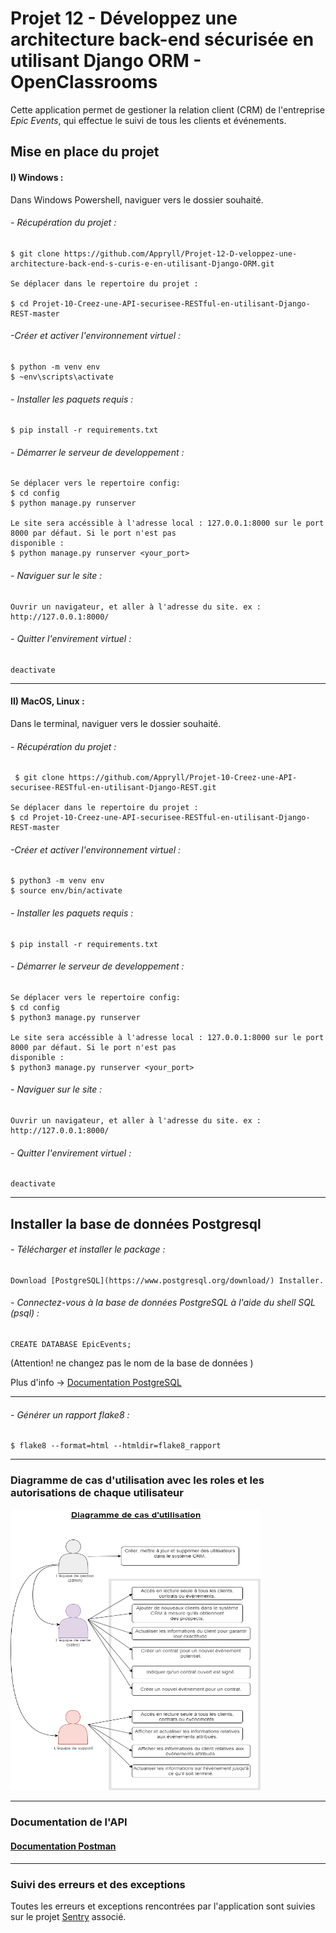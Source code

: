 # Projet 12 - Développez une architecture back-end sécurisée en utilisant Django ORM - OpenClassrooms 

Cette application permet de gestioner la relation client (CRM) de l'entreprise *Epic Events*, qui effectue le suivi de tous les clients et événements.

## Mise en place du projet

#### I) Windows :
Dans Windows Powershell, naviguer vers le dossier souhaité.

###### - Récupération du projet :

    $ git clone https://github.com/Appryll/Projet-12-D-veloppez-une-architecture-back-end-s-curis-e-en-utilisant-Django-ORM.git

    Se déplacer dans le repertoire du projet :

    $ cd Projet-10-Creez-une-API-securisee-RESTful-en-utilisant-Django-REST-master

###### -Créer et activer l'environnement virtuel :
    $ python -m venv env 
    $ ~env\scripts\activate
    
###### - Installer les paquets requis :
    $ pip install -r requirements.txt

###### - Démarrer le serveur de developpement :
    Se déplacer vers le repertoire config: 
    $ cd config
    $ python manage.py runserver

    Le site sera accéssible à l'adresse local : 127.0.0.1:8000 sur le port 8000 par défaut. Si le port n'est pas 
    disponible :
    $ python manage.py runserver <your_port>

###### - Naviguer sur le site :
    Ouvrir un navigateur, et aller à l'adresse du site. ex : http://127.0.0.1:8000/

###### - Quitter l'envirement virtuel :
    deactivate

-----
#### II) MacOS, Linux :
Dans le terminal, naviguer vers le dossier souhaité.

###### - Récupération du projet :
     $ git clone https://github.com/Appryll/Projet-10-Creez-une-API-securisee-RESTful-en-utilisant-Django-REST.git

    Se déplacer dans le repertoire du projet :
    $ cd Projet-10-Creez-une-API-securisee-RESTful-en-utilisant-Django-REST-master

###### -Créer et activer l'environnement virtuel :
    $ python3 -m venv env 
    $ source env/bin/activate
    
###### - Installer les paquets requis :
    $ pip install -r requirements.txt

###### - Démarrer le serveur de developpement :
    Se déplacer vers le repertoire config: 
    $ cd config
    $ python3 manage.py runserver

    Le site sera accéssible à l'adresse local : 127.0.0.1:8000 sur le port 8000 par défaut. Si le port n'est pas 
    disponible :
    $ python3 manage.py runserver <your_port>

###### - Naviguer sur le site :
    Ouvrir un navigateur, et aller à l'adresse du site. ex : http://127.0.0.1:8000/

###### - Quitter l'envirement virtuel :
    deactivate

------------------------------------------------------------------------------------------------------------------------
## Installer la base de données Postgresql  

###### - Télécharger et installer le package :

    Download [PostgreSQL](https://www.postgresql.org/download/) Installer. 

###### - Connectez-vous à la base de données PostgreSQL à l'aide du shell SQL (psql) :

    CREATE DATABASE EpicEvents; 

(Attention! ne changez pas le nom de la base de données )

Plus d'info -> [Documentation PostgreSQL](https://www.postgresql.org/docs/)

------------------------------------------------------------------------------------------------------------------------
###### - Générer un rapport flake8 :

    $ flake8 --format=html --htmldir=flake8_rapport

------------------------------------------------------------------------------------------------------------------------

### Diagramme de cas d'utilisation avec les roles et les autorisations de chaque utilisateur

<img src="img/Diagramme de cas d'utilisation.png" width="400" height="450">

------------------------------------------------------------------------------------------------------------------------

### Documentation de l'API

#### [Documentation Postman](https://documenter.getpostman.com/view/21413114/VUxKVAUs) 
------------------------------------------------------------------------------------------------------------------------

### Suivi des erreurs et des exceptions 

Toutes les erreurs et exceptions rencontrées par l'application sont suivies sur le projet [Sentry](https://sentry.io/welcome/) associé.

